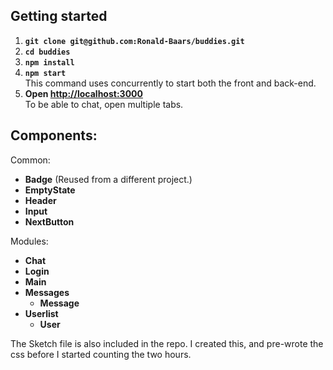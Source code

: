 ## Getting started
1. **`git clone git@github.com:Ronald-Baars/buddies.git`**
2. **`cd buddies`**
3. **`npm install`**
4. **`npm start`** <br>
   This command uses concurrently to start both the front and back-end.
5. **Open [http://localhost:3000](http://localhost:3000)**<br>
   To be able to chat, open multiple tabs.

## Components:
Common:
- **Badge** (Reused from a different project.)
- **EmptyState**
- **Header**
- **Input**
- **NextButton**

Modules:
- **Chat**
- **Login**
- **Main**
- **Messages**
  - **Message**
- **Userlist**
  - **User**

The Sketch file is also included in the repo. I created this, and pre-wrote the css before I started counting the two hours.
